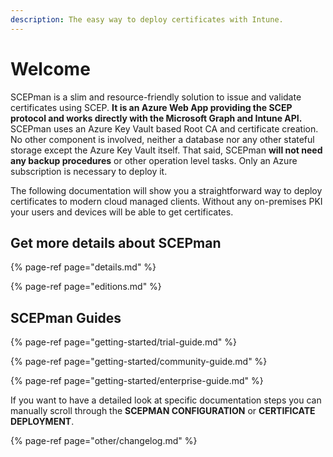 ```yaml
---
description: The easy way to deploy certificates with Intune.
---
```


# Welcome

SCEPman is a slim and resource-friendly solution to issue and validate certificates using SCEP. **It is an Azure Web App providing the SCEP protocol and works directly with the Microsoft Graph and Intune API.** SCEPman uses an Azure Key Vault based Root CA and certificate creation. No other component is involved, neither a database nor any other stateful storage except the Azure Key Vault itself. That said, SCEPman **will not need any backup procedures** or other operation level tasks. Only an Azure subscription is necessary to deploy it.

The following documentation will show you a straightforward way to deploy certificates to modern cloud managed clients. Without any on-premises PKI your users and devices will be able to get certificates.

## Get more details about SCEPman

{% page-ref page="details.md" %}

{% page-ref page="editions.md" %}

## SCEPman Guides

{% page-ref page="getting-started/trial-guide.md" %}

{% page-ref page="getting-started/community-guide.md" %}

{% page-ref page="getting-started/enterprise-guide.md" %}

If you want to have a detailed look at specific documentation steps you can manually scroll through the **SCEPMAN CONFIGURATION** or **CERTIFICATE DEPLOYMENT**.

{% page-ref page="other/changelog.md" %}


